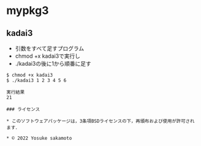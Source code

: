 # mypkg3

## kadai3

* 引数をすべて足すプログラム
* chmod +x kadai3で実行し
* ./kadai3の後に1から順番に足す

```
$ chmod +x kadai3
$ ./kadai3 1 2 3 4 5 6

実行結果
21

### ライセンス

* このソフトウェアパッケージは，3条項BSDライセンスの下，再頒布および使用が許可されます．

* © 2022 Yosuke sakamoto  
